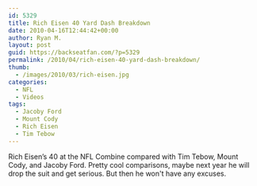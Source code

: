 ```yaml
---
id: 5329
title: Rich Eisen 40 Yard Dash Breakdown
date: 2010-04-16T12:44:42+00:00
author: Ryan M.
layout: post
guid: https://backseatfan.com/?p=5329
permalink: /2010/04/rich-eisen-40-yard-dash-breakdown/
thumb:
  - /images/2010/03/rich-eisen.jpg
categories:
  - NFL
  - Videos
tags:
  - Jacoby Ford
  - Mount Cody
  - Rich Eisen
  - Tim Tebow
---
```


<div class="entry">
  <p>
  </p>

  <p>
    Rich Eisen’s 40 at the NFL Combine compared with Tim Tebow, Mount Cody, and Jacoby Ford. Pretty cool comparisons, maybe next year he will drop the suit and get serious. But then he won't have any excuses.
  </p>
</div>
